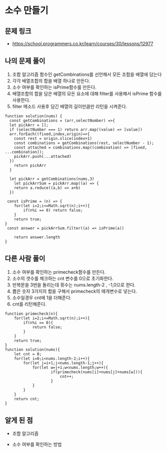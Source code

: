 # 소수 만들기

## 문제 링크

- https://school.programmers.co.kr/learn/courses/30/lessons/12977

## 나의 문제 풀이

1. 조합 알고리즘 함수인 getCombinations를 선언해서 모든 조합을 배열에 담는다
2. 각각 배열조합의 합을 배열 하나로 만든다.
3. 소수 여부를 확인하는 isPrime함수를 만든다.
4. 배열조합의 합을 담은 배열의 모든 요소에 대해 filter를 사용해서 isPrime 함수를 사용한다.
5. filter 메소드 사용후 담긴 배열의 길이만큼만 리턴을 시켜준다.

```Js
function solution(nums) {
  const getCombinations = (arr,selectNumber) =>{
  let pickArr = [];
  if (selectNumber === 1) return arr.map((value) => [value])
  arr.forEach((fixed,index,origin)=>{
    const rest = origin.slice(index+1)
    const combinations = getCombinations(rest, selectNumber - 1);
    const attached = combinations.map((combination) => [fixed, ...combination]);
    pickArr.push(...attached)
  })
    return pickArr
  }

  let pickArr = getCombinations(nums,3)
	let pickArrSum = pickArr.map((a) => {
    return a.reduce((a,b) => a+b)
  })

 const isPrime = (n) => {
    for(let i=2;i<=Math.sqrt(n);i++){
        if(n%i == 0) return false;
    }
    return true;
}
 const answer = pickArrSum.filter((a) => isPrime(a))

	return answer.length
}
```

## 다른 사람 풀이

1. 소수 여부를 확인하는 primecheck함수를 만든다.
2. 소수의 갯수를 체크하는 cnt 변수를 0으로 초기화한다.
3. 반복문을 3번을 돌리는데 횟수는 nums.length-2 , -1,0으로 한다.
4. 뽑은 숫자 3가지의 합을 구해서 primecheck의 매개변수로 넣는다.
5. 소수일경우 cnt에 1을 더해준다.
6. cnt를 리턴해준다.

```Js
function primecheck(n){
    for(let i=2;i<=Math.sqrt(n);i++){
        if(n%i == 0){
            return false;
        }
    }
    return true;
}
function solution(nums){
    let cnt = 0;
    for(let i=0;i<nums.length-2;i++){
        for(let j=i+1;j<nums.length-1;j++){
            for(let w=j+1;w<nums.length;w++){
                    if(primecheck(nums[i]+nums[j]+nums[w])){
                        cnt++;
                    }
            }
        }
    }
    return cnt;
}
```

## 알게 된 점

- 조합 알고리즘

- 소수 여부를 확인하는 방법
